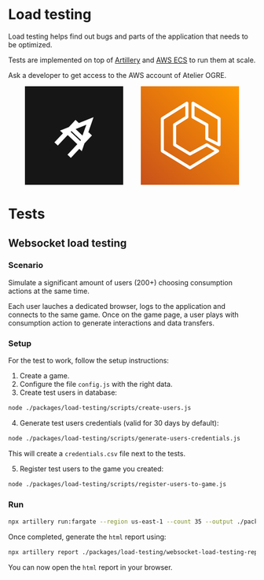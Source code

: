 # Load testing

Load testing helps find out bugs and parts of the application that needs to be optimized.

Tests are implemented on top of [Artillery](https://www.artillery.io/docs) and [AWS ECS](https://us-east-1.console.aws.amazon.com/ecs/v2/clusters?region=us-east-1) to run them at scale.

Ask a developer to get access to the AWS account of Atelier OGRE.

<p align="center">
  <img alt="Artillery" src="./docs/artillery.png">
&nbsp; &nbsp; &nbsp; &nbsp;
  <img alt="AWS ECS" src="./docs/aws-ecs.png">
</p>

# Tests

## Websocket load testing

### Scenario

Simulate a significant amount of users (200+) choosing consumption actions at the same time.

Each user lauches a dedicated browser, logs to the application and connects to the same game. Once on the game page, a user plays with consumption action to generate interactions and data transfers.

### Setup

For the test to work, follow the setup instructions:

1. Create a game.
1. Configure the file `config.js` with the right data.
1. Create test users in database:

```bash
node ./packages/load-testing/scripts/create-users.js
```

4. Generate test users credentials (valid for 30 days by default):

```bash
node ./packages/load-testing/scripts/generate-users-credentials.js
```

This will create a `credentials.csv` file next to the tests.

5. Register test users to the game you created:

```bash
node ./packages/load-testing/scripts/register-users-to-game.js
```

### Run

```bash
npx artillery run:fargate --region us-east-1 --count 35 --output ./packages/load-testing/websocket-load-testing-report.json ./packages/load-testing/websocket-load-testing.yml
```

Once completed, generate the `html` report using:

```bash
npx artillery report ./packages/load-testing/websocket-load-testing-report.json
```

You can now open the `html` report in your browser.
